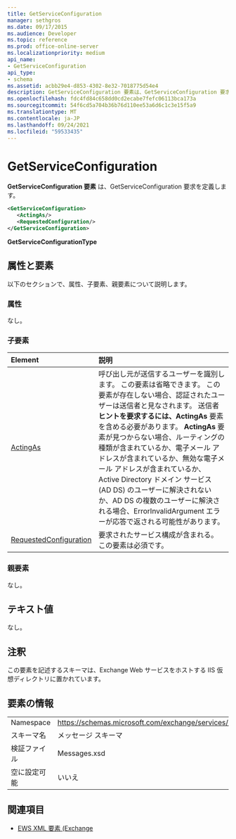 ```yaml
---
title: GetServiceConfiguration
manager: sethgros
ms.date: 09/17/2015
ms.audience: Developer
ms.topic: reference
ms.prod: office-online-server
ms.localizationpriority: medium
api_name:
- GetServiceConfiguration
api_type:
- schema
ms.assetid: acbb29e4-d853-4302-8e32-7018775d54e4
description: GetServiceConfiguration 要素は、GetServiceConfiguration 要求を定義します。
ms.openlocfilehash: fdc4fd84c658dd0cd2ecabe7fefc06113bca173a
ms.sourcegitcommit: 54f6cd5a704b36b76d110ee53a6d6c1c3e15f5a9
ms.translationtype: MT
ms.contentlocale: ja-JP
ms.lasthandoff: 09/24/2021
ms.locfileid: "59533435"
---
```

# <a name="getserviceconfiguration"></a>GetServiceConfiguration

**GetServiceConfiguration 要素** は、GetServiceConfiguration 要求を定義します。 
  
```XML
<GetServiceConfiguration>
   <ActingAs/>
   <RequestedConfiguration/>
</GetServiceConfiguration>
```

 **GetServiceConfigurationType**
## <a name="attributes-and-elements"></a>属性と要素

以下のセクションで、属性、子要素、親要素について説明します。
  
### <a name="attributes"></a>属性

なし。
  
### <a name="child-elements"></a>子要素

|**Element**|**説明**|
|:-----|:-----|
|[ActingAs](actingas.md) <br/> |呼び出し元が送信するユーザーを識別します。 この要素は省略できます。 この要素が存在しない場合、認証されたユーザーは送信者と見なされます。 送信者 **ヒントを要求するには、ActingAs** 要素を含める必要があります。 **ActingAs** 要素が見つからない場合、ルーティングの種類が含まれているか、電子メール アドレスが含まれているか、無効な電子メール アドレスが含まれているか、Active Directory ドメイン サービス (AD DS) のユーザーに解決されないか、AD DS の複数のユーザーに解決される場合、ErrorInvalidArgument エラーが応答で返される可能性があります。  <br/> |
|[RequestedConfiguration](requestedconfiguration.md) <br/> |要求されたサービス構成が含まれる。 この要素は必須です。  <br/> |
   
### <a name="parent-elements"></a>親要素

なし。
  
## <a name="text-value"></a>テキスト値

なし。
  
## <a name="remarks"></a>注釈

この要素を記述するスキーマは、Exchange Web サービスをホストする IIS 仮想ディレクトリに置かれています。
  
## <a name="element-information"></a>要素の情報

|||
|:-----|:-----|
|Namespace  <br/> |https://schemas.microsoft.com/exchange/services/2006/messages  <br/> |
|スキーマ名  <br/> |メッセージ スキーマ  <br/> |
|検証ファイル  <br/> |Messages.xsd  <br/> |
|空に設定可能  <br/> |いいえ  <br/> |
   
## <a name="see-also"></a>関連項目



- [EWS XML 要素 (Exchange](ews-xml-elements-in-exchange.md)

